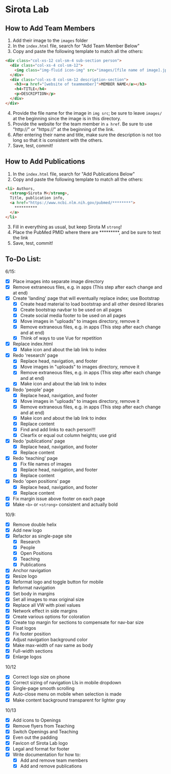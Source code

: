 # Sirota Lab

## How to Add Team Members

1) Add their image to the `images` folder
2) In the `index.html` file, search for "Add Team Member Below"
3) Copy and paste the following template to match all the others:
```html
<div class="col-xs-12 col-sm-4 sub-section person">
  <div class="col-xs-4 col-sm-12">
    <img class="img-fluid icon-img" src="images/[file name of image].jpg">
  </div>
  <div class="col-xs-8 col-sm-12 description-section">
    <h3><a href="[website of teammember]">MEMBER NAME</a></h3>
    <h4>TITLE</h4>
    <p>DESCRIPTION</p>
  </div>
</div>
```
4) Provide the file name for the image in `img src`; be sure to leave `images/` at the beginning since the image is in this directory.
5) Provide the website for the team member in `a href`. Be sure to use "http://" or "https://" at the beginning of the link.
6) After entering their name and title, make sure the description is not too long so that it is consistent with the others.
7) Save, test, commit!

## How to Add Publications

1) In the `index.html` file, search for "Add Publications Below"
2) Copy and paste the following template to match all the others:
```html
<li> Authors,
  <strong>Sirota M</strong>,
  Title, publication info,
  <a href="https://www.ncbi.nlm.nih.gov/pubmed/********">
    **********
  </a>
</li>
```
3) Fill in everything as usual, but keep Sirota M `strong`!
4) Place the PubMed PMID where there are *********, and be sure to test the link
5) Save, test, commit!

## To-Do List:

6/15:
- [x] Place images into separate image directory
- [x] Remove extraneous files, e.g. in apps (This step after each change and at end)
- [x] Create 'landing' page that will eventually replace index; use Bootstrap
    - [x] Create head material to load bootstrap and all other desired libraries
    - [x] Create bootstrap navbar to be used on all pages
    - [x] Create social media footer to be used on all pages
    - [x] Move images in "uploads" to images directory, remove it
    - [x] Remove extraneous files, e.g. in apps (This step after each change and at end)
    - [x] Think of ways to use Vue for repetition
- [x] Replace index.html
    - [x] Make icon and about the lab link to index
- [x] Redo 'research' page
    - [x] Replace head, navigation, and footer
    - [x] Move images in "uploads" to images directory, remove it
    - [x] Remove extraneous files, e.g. in apps (This step after each change and
    at end)
    - [x] Make icon and about the lab link to index
- [x] Redo 'people' page
    - [x] Replace head, navigation, and footer
    - [x] Move images in "uploads" to images directory, remove it
    - [x] Remove extraneous files, e.g. in apps (This step after each change and
    at end)
    - [x] Make icon and about the lab link to index
    - [x] Replace content
    - [x] Find and add links to each person!!!
    - [x] Clearfix or equal out column heights; use grid
- [x] Redo 'publications' page
    - [x] Replace head, navigation, and footer
    - [x] Replace content
- [x] Redo 'teaching' page
    - [x] Fix file names of images
    - [x] Replace head, navigation, and footer
    - [x] Replace content
- [x] Redo 'open positions' page
    - [x] Replace head, navigation, and footer
    - [x] Replace content
- [x] Fix margin issue above footer on each page
- [x] Make `<b>` or `<strong>` consistent and actually bold

10/9:
- [x] Remove double helix
- [x] Add new logo
- [x] Refactor as single-page site
    - [x] Research
    - [x] People
    - [x] Open Positions
    - [x] Teaching
    - [x] Publications
- [x] Anchor navigation
- [x] Resize logo
- [x] Reformat logo and toggle button for mobile
- [x] Reformat navigation
- [x] Set body in margins
- [x] Set all images to max original size
- [x] Replace all VW with pixel values
- [x] Network effect in side margins
- [x] Create various options for coloration
- [x] Create top margin for sections to compensate for nav-bar size
- [x] Float logos
- [x] Fix footer position
- [x] Adjust navigation background color
- [x] Make max-width of nav same as body
- [x] Full-width sections
- [x] Enlarge logos

10/12
- [x] Correct logo size on phone
- [x] Correct sizing of navigation LIs in mobile dropdown
- [x] Single-page smooth scrolling
- [x] Auto-close menu on mobile when selection is made
- [x] Make content background transparent for lighter gray

10/13
- [x] Add icons to Openings
- [x] Remove flyers from Teaching
- [x] Switch Openings and Teaching
- [x] Even out the padding
- [x] Favicon of Sirota Lab logo
- [x] Legal and format for footer
- [x] Write documentation for how to:
    - [x] Add and remove team members
    - [x] Add and remove publications
